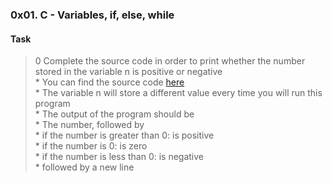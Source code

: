 ### 0x01. C - Variables, if, else, while   

#### Task   
> 0 Complete the source code in order to print whether the number stored in the variable n is positive or negative   
	* You can find the source code [here](https://github.com/holbertonschool/0x01.c)   
	* The variable n will store a different value every time you will run this program   
	* The output of the program should be   
		* The number, followed by   
			* if the number is greater than 0: is positive    
			* if the number is 0: is zero   
			* if the number is less than 0: is negative   
		* followed by a new line   
